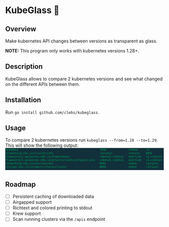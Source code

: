 # KubeGlass 🔮

## Overview
Make kubernetes API changes between versions as transparent as glass.

**NOTE:** This program only works with kubernetes versions 1.28+.

## Description
KubeGlass allows to compare 2 kubernetes versions and see what changed on the different APIs between them.

## Installation
Run `go install github.com/clebs/kubeglass`.

## Usage
To compare 2 kubernetes versions run `kubeglass --from=1.28 --to=1.29`. This will show the following output:
![kubeglass output](./assets/kubeglass-sample.png)

## Roadmap
- [ ] Persistent caching of downloaded data
- [ ] Airgapped support
- [ ] Richtext and colored printing to stdout
- [ ] Krew support
- [ ] Scan running clusters via the `/apis` endpoint

